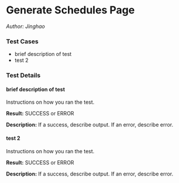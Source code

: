 # Generate Schedules Page
*Author: Jinghao*

### Test Cases
- brief description of test
- test 2

### Test Details

#### brief description of test

Instructions on how you ran the test.

**Result:**
SUCCESS or ERROR

**Description:**
If a success, describe output. If an error, describe error.

#### test 2

Instructions on how you ran the test.

**Result:**
SUCCESS or ERROR

**Description:**
If a success, describe output. If an error, describe error.
